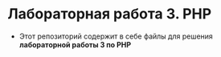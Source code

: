 # Лабораторная работа 3. PHP

+ Этот репозиторий содержит в себе файлы для решения **лабораторной работы 3 по PHP**